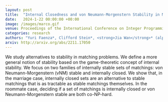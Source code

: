 ```yaml
---
layout: post
title:  "Internal Closedness and von Neumann-Morgenstern Stability in Matching Theory: Structures and Complexity"
date:   2024-1-22 00:00:00 +00:00
image: /images/marco.gif
venue: Proceedings of the International Conference on Integer Programming and Combinatorial Optimization (<strong>IPCO</strong>).
categories: research
authors: "Yuri Faenza*, Clifford Stein*, <strong>Jia Wan</strong>* (alphabetical order)"
arxiv: http://arxiv.org/abs/2211.17050
---
```

We study alternatives to stability in matching problems. We define a more general notion of stability based on the game-theoretic concept of internal stability. We focus on two families of internally stable sets of matchings: von Neumann-Morgenstern (vNM) stable and internally closed. We show that, in the marriage case, internally closed sets are an alternative to stable matchings that is as tractable as stable matchings themselves. In the roommate case, deciding if a set of matchings is internally closed or von Neumann-Morgenstern stable are both co-NP-hard.
